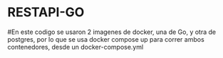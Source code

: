 # RESTAPI-GO
#En este codigo se usaron 2 imagenes de docker, una de Go, y otra de postgres, por lo que se usa docker compose up para correr ambos contenedores, desde un docker-compose.yml
